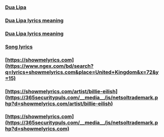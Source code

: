 ### [Dua Lipa](https://showmelyrics.com/artist/dua-lipa)
### [Dua Lipa lyrics meaning](https://showmelyrics.com/lyrics/dua-lipa-future-nostalgia)

### [Dua Lipa lyrics meaning](http://www.marstruct-vi.com/feedback.aspx?page=showmelyrics.com/artist/dua-lipa)
### [Song lyrics](http://www.marstruct-vi.com/feedback.aspx?page=showmelyrics.com)

### [https://showmelyrics.com](https://www.ngex.com/bd/search?q=lyrics+showmelyrics.com&place=United+Kingdom&x=72&y=15)

### [https://showmelyrics.com/artist/billie-eilish](https://365securitypuls.com/__media__/js/netsoltrademark.php?d=showmelyrics.com/artist/billie-eilish)
### [https://showmelyrics.com](https://365securitypuls.com/__media__/js/netsoltrademark.php?d=showmelyrics.com)
